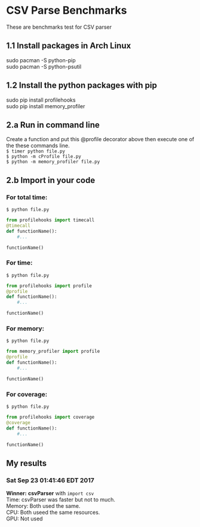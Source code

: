 # CSV Parse Benchmarks
These are benchmarks test for CSV parser

## 1.1 Install packages in Arch Linux
sudo pacman -S python-pip<br>
sudo pacman -S python-psutil<br>

## 1.2 Install the python packages with pip
sudo pip install profilehooks<br>
sudo pip install memory_profiler<br>

## 2.a Run in command line
Create a function and put this @profile decorator above then execute
one of the these commands line.<br>
`$ timer python file.py`<br>
`$ python -m cProfile file.py`<br>
`$ python -m memory_profiler file.py`<br>

## 2.b Import in your code

### For total time:
`$ python file.py`<br>
```python
from profilehooks import timecall
@timecall
def functionName():
	#...

functionName()
```

### For time:
`$ python file.py`<br>
```python
from profilehooks import profile
@profile
def functionName():
	#...

functionName()
```

### For memory:
`$ python file.py`<br>
```python
from memory_profiler import profile
@profile
def functionName():
	#...

functionName()
```

### For coverage:
`$ python file.py`<br>
```python
from profilehooks import coverage
@coverage
def functionName():
	#...

functionName()
```

## My results

### Sat Sep 23 01:41:46 EDT 2017
__Winner:__ __csvParser__ with `import csv`<br>
Time: csvParser was faster but not to much.<br>
Memory: Both used the same.<br>
CPU: Both useed the same resources.<br>
GPU: Not used
